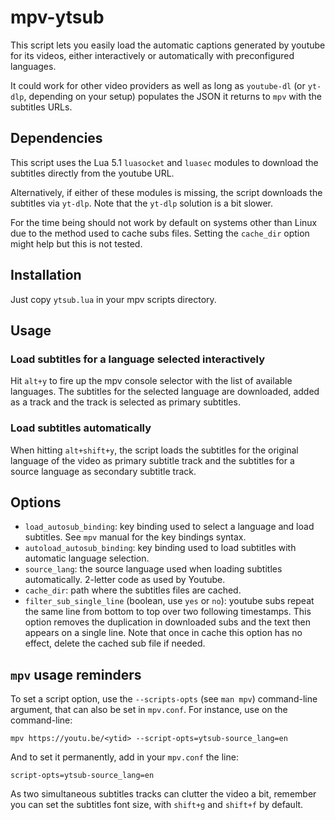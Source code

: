 # mpv-ytsub
This script lets you easily load the automatic captions generated by youtube for its videos,
either interactively or automatically with preconfigured languages.

It could work for other video providers as well as long as `youtube-dl` (or `yt-dlp`, depending on
your setup) populates the JSON it returns to `mpv` with the subtitles URLs.

## Dependencies
This script uses the Lua 5.1 `luasocket` and `luasec` modules to download the subtitles directly
from the youtube URL.

Alternatively, if either of these modules is missing, the script downloads the subtitles via `yt-dlp`.
Note that the `yt-dlp` solution is a bit slower.

For the time being should not work by default on systems other than Linux due to the method used to cache subs files.
Setting the `cache_dir` option might help but this is not tested.

## Installation
Just copy `ytsub.lua` in your mpv scripts directory.

## Usage

### Load subtitles for a language selected interactively
Hit `alt+y` to fire up the mpv console selector with the list
of available languages. The subtitles for the selected language are downloaded, added as a track
and the track is selected as primary subtitles.

### Load subtitles automatically
When hitting `alt+shift+y`, the script loads the subtitles
for the original language of the video as primary subtitle track and the subtitles for a source
language as secondary subtitle track.

## Options
- `load_autosub_binding`: key binding used to select a language and load subtitles. See `mpv` manual for the key bindings syntax.
- `autoload_autosub_binding`: key binding used to load subtitles with automatic language selection.
- `source_lang`: the source language used when loading subtitles automatically. 2-letter code as used by Youtube.
- `cache_dir`: path where the subtitles files are cached.
- `filter_sub_single_line` (boolean, use `yes` or `no`): youtube subs repeat the same line from bottom to top over two following timestamps. This option removes the duplication in downloaded subs and the text then appears on a single line. Note that once in cache this option has no effect, delete the cached sub file if needed.

## `mpv` usage reminders
To set a script option, use the `--scripts-opts` (see `man mpv`) command-line argument, that can also
be set in `mpv.conf`.
For instance, use on the command-line:
```
mpv https://youtu.be/<ytid> --script-opts=ytsub-source_lang=en
```
And to set it permanently, add in your `mpv.conf` the line:
```
script-opts=ytsub-source_lang=en
```

As two simultaneous subtitles tracks can clutter the video a bit, remember you can set the subtitles font size,
with `shift+g` and `shift+f` by default.
